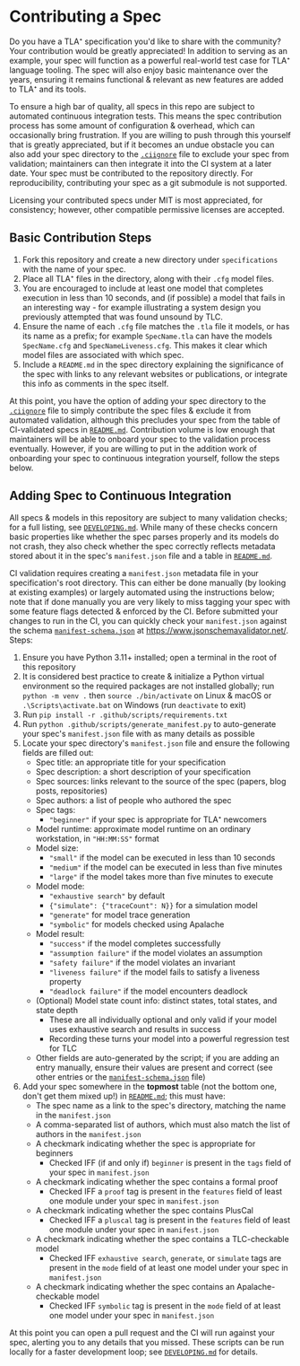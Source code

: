 # Contributing a Spec

Do you have a TLA⁺ specification you'd like to share with the community?
Your contribution would be greatly appreciated!
In addition to serving as an example, your spec will function as a powerful real-world test case for TLA⁺ language tooling.
The spec will also enjoy basic maintenance over the years, ensuring it remains functional & relevant as new features are added to TLA⁺ and its tools.

To ensure a high bar of quality, all specs in this repo are subject to automated continuous integration tests.
This means the spec contribution process has some amount of configuration & overhead, which can occasionally bring frustration.
If you are willing to push through this yourself that is greatly appreciated, but if it becomes an undue obstacle you can also add your spec directory to the [`.ciignore`](.ciignore) file to exclude your spec from validation; maintainers can then integrate it into the CI system at a later date.
Your spec must be contributed to the repository directly.
For reproducibility, contributing your spec as a git submodule is not supported.

Licensing your contributed specs under MIT is most appreciated, for consistency; however, other compatible permissive licenses are accepted.

## Basic Contribution Steps

1. Fork this repository and create a new directory under `specifications` with the name of your spec.
1. Place all TLA⁺ files in the directory, along with their `.cfg` model files.
1. You are encouraged to include at least one model that completes execution in less than 10 seconds, and (if possible) a model that fails in an interesting way - for example illustrating a system design you previously attempted that was found unsound by TLC.
1. Ensure the name of each `.cfg` file matches the `.tla` file it models, or has its name as a prefix; for example `SpecName.tla` can have the models `SpecName.cfg` and `SpecNameLiveness.cfg`.
   This makes it clear which model files are associated with which spec.
1. Include a `README.md` in the spec directory explaining the significance of the spec with links to any relevant websites or publications, or integrate this info as comments in the spec itself.

At this point, you have the option of adding your spec directory to the [`.ciignore`](.ciignore) file to simply contribute the spec files & exclude it from automated validation, although this precludes your spec from the table of CI-validated specs in [`README.md`](README.md).
Contribution volume is low enough that maintainers will be able to onboard your spec to the validation process eventually.
However, if you are willing to put in the addition work of onboarding your spec to continuous integration yourself, follow the steps below.

## Adding Spec to Continuous Integration

All specs & models in this repository are subject to many validation checks; for a full listing, see [`DEVELOPING.md`](DEVELOPING.md).
While many of these checks concern basic properties like whether the spec parses properly and its models do not crash, they also check whether the spec correctly reflects metadata stored about it in the spec's `manifest.json` file and a table in [`README.md`](README.md).

CI validation requires creating a `manifest.json` metadata file in your specification's root directory.
This can either be done manually (by looking at existing examples) or largely automated using the instructions below; note that if done manually you are very likely to miss tagging your spec with some feature flags detected & enforced by the CI.
Before submitted your changes to run in the CI, you can quickly check your `manifest.json` against the schema [`manifest-schema.json`](manifest-schema.json) at https://www.jsonschemavalidator.net/.
Steps:

1. Ensure you have Python 3.11+ installed; open a terminal in the root of this repository
1. It is considered best practice to create & initialize a Python virtual environment so the required packages are not installed globally; run `python -m venv .` then `source ./bin/activate` on Linux & macOS or `.\Scripts\activate.bat` on Windows (run `deactivate` to exit)
1. Run `pip install -r .github/scripts/requirements.txt`
1. Run `python .github/scripts/generate_manifest.py` to auto-generate your spec's `manifest.json` file with as many details as possible
1. Locate your spec directory's `manifest.json` file and ensure the following fields are filled out:
   - Spec title: an appropriate title for your specification
   - Spec description: a short description of your specification
   - Spec sources: links relevant to the source of the spec (papers, blog posts, repositories)
   - Spec authors: a list of people who authored the spec
   - Spec tags:
     - `"beginner"` if your spec is appropriate for TLA⁺ newcomers
   - Model runtime: approximate model runtime on an ordinary workstation, in `"HH:MM:SS"` format
   - Model size:
     - `"small"` if the model can be executed in less than 10 seconds
     - `"medium"` if the model can be executed in less than five minutes
     - `"large"` if the model takes more than five minutes to execute
   - Model mode:
     - `"exhaustive search"` by default
     - `{"simulate": {"traceCount": N}}` for a simulation model
     - `"generate"` for model trace generation
     - `"symbolic"` for models checked using Apalache
   - Model result:
     - `"success"` if the model completes successfully
     - `"assumption failure"` if the model violates an assumption
     - `"safety failure"` if the model violates an invariant
     - `"liveness failure"` if the model fails to satisfy a liveness property
     - `"deadlock failure"` if the model encounters deadlock
   - (Optional) Model state count info: distinct states, total states, and state depth
     - These are all individually optional and only valid if your model uses exhaustive search and results in success
     - Recording these turns your model into a powerful regression test for TLC
   - Other fields are auto-generated by the script; if you are adding an entry manually, ensure their values are present and correct (see other entries or the [`manifest-schema.json`](manifest-schema.json) file)
1. Add your spec somewhere in the **topmost** table (not the bottom one, don't get them mixed up!) in [`README.md`](README.md); this must have:
   - The spec name as a link to the spec's directory, matching the name in the `manifest.json`
   - A comma-separated list of authors, which must also match the list of authors in the `manifest.json`
   - A checkmark indicating whether the spec is appropriate for beginners
     - Checked IFF (if and only if) `beginner` is present in the `tags` field of your spec in `manifest.json`
   - A checkmark indicating whether the spec contains a formal proof
     - Checked IFF a `proof` tag is present in the `features` field of least one module under your spec in `manifest.json`
   - A checkmark indicating whether the spec contains PlusCal
     - Checked IFF a `pluscal` tag is present in the `features` field of least one module under your spec in `manifest.json`
   - A checkmark indicating whether the spec contains a TLC-checkable model
     - Checked IFF `exhaustive search`, `generate`, or `simulate` tags are present in the `mode` field of at least one model under your spec in `manifest.json`
   - A checkmark indicating whether the spec contains an Apalache-checkable model
     - Checked IFF `symbolic` tag is present in the `mode` field of at least one model under your spec in `manifest.json`

At this point you can open a pull request and the CI will run against your spec, alerting you to any details that you missed.
These scripts can be run locally for a faster development loop; see [`DEVELOPING.md`](DEVELOPING.md) for details.


